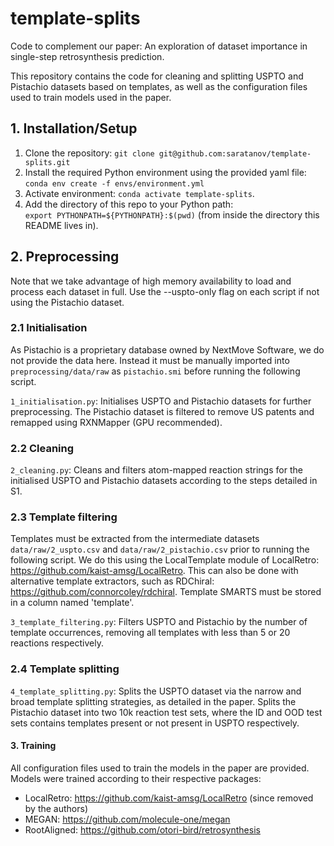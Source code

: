 # template-splits

Code to complement our paper: An exploration of dataset importance in single-step retrosynthesis prediction. 

This repository contains the code for cleaning and splitting USPTO and Pistachio datasets based on templates, as well as the configuration files used to train models used in the paper.

## 1. Installation/Setup

1. Clone the repository:
    `git clone git@github.com:saratanov/template-splits.git`
2. Install the required Python environment using the provided yaml file:  
    `conda env create -f envs/environment.yml`
3. Activate environment:
    `conda activate template-splits`.
4. Add the directory of this repo to your Python path:    
    `export PYTHONPATH=${PYTHONPATH}:$(pwd)` (from inside the directory this README lives in).

## 2. Preprocessing

Note that we take advantage of high memory availability to load and process each dataset in full. Use the --uspto-only flag on each script if not using the Pistachio dataset.

### 2.1 Initialisation

As Pistachio is a proprietary database owned by NextMove Software, we do not provide the data here. Instead it must be manually imported into `preprocessing/data/raw` as `pistachio.smi` before running the following script. 

`1_initialisation.py`:  Initialises USPTO and Pistachio datasets for further preprocessing. The Pistachio dataset is filtered to remove US patents and remapped using RXNMapper (GPU recommended).

### 2.2 Cleaning

`2_cleaning.py`: Cleans and filters atom-mapped reaction strings for the initialised USPTO and Pistachio datasets according to the steps detailed in S1.

### 2.3 Template filtering

Templates must be extracted from the intermediate datasets `data/raw/2_uspto.csv` and `data/raw/2_pistachio.csv` prior to running the following script. We do this using the LocalTemplate module of LocalRetro: https://github.com/kaist-amsg/LocalRetro. This can also be done with alternative template extractors, such as RDChiral: https://github.com/connorcoley/rdchiral. Template SMARTS must be stored in a column named 'template'.

`3_template_filtering.py`: Filters USPTO and Pistachio by the number of template occurrences, removing all templates with less than 5 or 20 reactions respectively.

### 2.4 Template splitting

`4_template_splitting.py`: Splits the USPTO dataset via the narrow and broad template splitting strategies, as detailed in the paper. Splits the Pistachio dataset into two 10k reaction test sets, where the ID and OOD test sets contains templates present or not present in USPTO respectively.

#### 3. Training

All configuration files used to train the models in the paper are provided. Models were trained according to their respective packages:

- LocalRetro: https://github.com/kaist-amsg/LocalRetro (since removed by the authors)
- MEGAN: https://github.com/molecule-one/megan 
- RootAligned: https://github.com/otori-bird/retrosynthesis